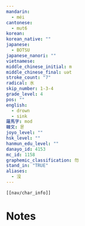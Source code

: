 ```yaml
---
mandarin:
  - méi
cantonese:
  - mut6
korean:
korean_native: ""
japanese:
  - BOTSU
japanese_nanori: ""
vietnamese:
middle_chinese_initial: m
middle_chinese_final: uət
stroke_count: "7"
radical: 水
skip_number: 1-3-4
grade_level: 4
pos: ""
english:
  - drown
  - sink
羅馬字: mod
韓文: 몯
joyo_level: ""
hsk_level: ""
hanmun_edu_level: ""
danayo_id: 4153
mc_id: 1158
graphemic_classification: 勿
stand_in: "TRUE"
aliases:
  - 沒
---
```

```meta-bind-embed
[[nav/char_info]]
```

# Notes
